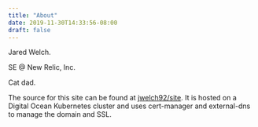 ```yaml
---
title: "About"
date: 2019-11-30T14:33:56-08:00
draft: false
---
```


Jared Welch. 

SE @ New Relic, Inc.

Cat dad.


The source for this site can be found at [jwelch92/site](https://github.com/jwelch92/site). It is hosted on a Digital Ocean Kubernetes cluster and uses cert-manager and external-dns to manage the domain and SSL. 